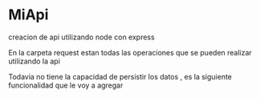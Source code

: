 # MiApi
creacion de api utilizando node con express

En la carpeta request estan todas las operaciones que se pueden realizar utilizando la api

Todavia no tiene la capacidad de persistir los datos , es la siguiente funcionalidad que le voy a agregar
